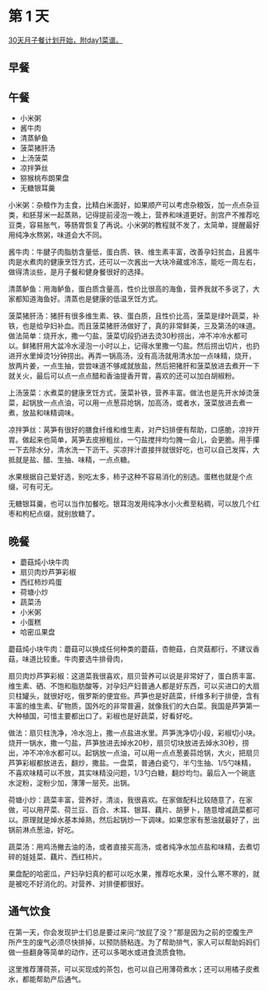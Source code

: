 # 第 1 天

[30天月子餐计划开始，附day1菜谱。](https://www.douban.com/note/728545996/)

## 早餐




## 午餐

* 小米粥
* 酱牛肉
* 清蒸鲈鱼
* 菠菜猪肝汤
* 上汤菠菜
* 凉拌笋丝
* 猕猴桃布朗果盘
* 无糖银耳羹


小米粥：杂粮作为主食，比精白米面好，如果顺产可以考虑杂粮饭，加一点点杂豆类，和胚芽米一起蒸熟，记得提前浸泡一晚上，营养和味道更好。剖宫产不推荐吃豆类，容易胀气，等肠胃恢复了再说。小米粥的教程就不发了，太简单，提醒最好用纯净水熬粥，味道会大不同。

酱牛肉：牛腱子肉脂肪含量低，蛋白质、铁、维生素丰富，改善孕妇贫血，且酱牛肉是水煮肉的健康烹饪方式，还可以一次酱出一大块冷藏或冷冻，能吃一周左右，做得清淡些，是月子餐和健身餐很好的选择。

清蒸鲈鱼：用海鲈鱼，蛋白质含量高，性价比很高的海鱼，营养我就不多说了，大家都知道海鱼好。清蒸也是健康的低温烹饪方式。

菠菜猪肝汤：猪肝有很多维生素、铁、蛋白质，且性价比高，菠菜是绿叶蔬菜，补铁，也是给孕妇补血。而且菠菜猪肝汤做好了，真的非常鲜美，三及第汤的味道。做法简单：烧开水，撒一勺盐，菠菜切段扔进去烫30秒捞出，冲不冲冷水都可以。鲜猪肝用大盆冷水浸泡一小时以上，记得水里撒一勺盐。然后捞出切片，也扔进开水里焯烫1分钟捞出。再弄一锅高汤，没有高汤就用清水加一点味精，烧开，放两片姜，一点生抽，尝尝味道不够咸就放盐，然后把猪肝和菠菜放进去煮开一下就关火，最后可以点一点点醋和香油提香开胃，喜欢的还可以加白胡椒粉。

上汤菠菜：水煮菜的健康烹饪方式，菠菜补铁，营养丰富。做法也是先开水焯烫菠菜，起锅放一点点油，可以用一点葱蒜炝锅，加高汤，或者水，菠菜放进去煮一煮，放盐和味精调味。

凉拌笋丝：莴笋有很好的膳食纤维和维生素，对产妇排便有帮助，口感脆，凉拌开胃。做起来也简单，莴笋去皮擦粗丝，一勺盐搅拌均匀腌一会儿，会更脆。用手攥一下去除水分，清水洗一下沥干。买凉拌汁直接拌就很好吃，也可以自己发挥，大抵就是盐、醋、生抽、味精，一点点糖。

水果根据自己爱好选，别吃太多，柿子这种不容易消化的别选。蛋糕也就是个点缀，可有可无。

无糖银耳羹，也可以当作加餐吃。银耳泡发用纯净水小火煮至粘稠，可以放几个红枣和枸杞点缀，就别放糖了。


##  晚餐

* 蘑菇炖小块牛肉
* 扇贝肉炒芦笋彩椒
* 西红柿炒鸡蛋
* 荷塘小炒
* 蔬菜汤
* 小米粥
* 小蛋糕
* 哈密瓜果盘

蘑菇炖小块牛肉：蘑菇可以换成任何种类的蘑菇，杏鲍菇，白灵菇都行，不建议香菇，味道比较重。牛肉要选牛排骨肉，

扇贝肉炒芦笋彩椒：这道菜我很喜欢，扇贝营养可以说是非常好了，蛋白质丰富、维生素、硒、不饱和脂肪酸等，对孕妇产妇普通人都是好东西，可以买进口的大扇贝柱罐头，就很好吃，俄罗斯的便宜些。芦笋也是好蔬菜，纤维多利于排便，含有丰富的维生素、矿物质，国外吃的非常普遍，就像我们的大白菜。我国是芦笋第一大种植国，可惜主要都出口了。彩椒也是好蔬菜，好看好吃。

做法：扇贝柱洗净，冷水泡上，撒一点盐进水里。芦笋洗净切小段，彩椒切小块。烧开一锅水，撒一勺盐，芦笋放进去焯水20秒，扇贝切块放进去焯水30秒，捞出，冲不冲冷水都可以。起锅放一点油，可以用一点点葱姜蒜炝锅，大火，把扇贝芦笋彩椒都放进去，翻炒，撒盐。一盘菜，普通白瓷勺，半勺生抽、1/5勺味精，不喜欢味精可以不放，其实味精没问题，1/3勺白糖，翻炒均匀。最后入一个碗底水淀粉，淀粉少加，薄薄一层芡。出锅。

荷塘小炒：蔬菜丰富，营养好，清淡，我很喜欢。在家做配料比较随意了，在家做，可以用芹菜、荷兰豆、百合、木耳、银耳、藕片、胡萝卜，随意增减蔬菜都可以。原理就是焯水基本焯熟，然后起锅炒一下调味。如果您家有葱油就最好了，出锅前淋点葱油，好吃。

蔬菜汤：用鸡汤撇去油的汤，或者直接买高汤，或者纯净水加点盐和味精，去煮切碎的娃娃菜、藕片、西红柿片。

果盘配的哈密瓜，产妇孕妇真的都可以吃水果，推荐吃水果，没什么寒不寒的，就是被吃不好消化的。对营养、对排便都很好。


## 通气饮食

在第一天，你会发现护士们总是要过来问:“放屁了没？”那是因为之前的空腹生产所产生的废气必须尽快排掉，以预防肠粘连。为了帮助排气，家人可以帮助妈妈们做一些翻身等简单的动作，还可以多喝水或进食流质食物。

这里推荐薄荷茶，可以买现成的茶包，也可以自己用薄荷煮水；还可以用橘子皮煮水，都能帮助产后通气。
